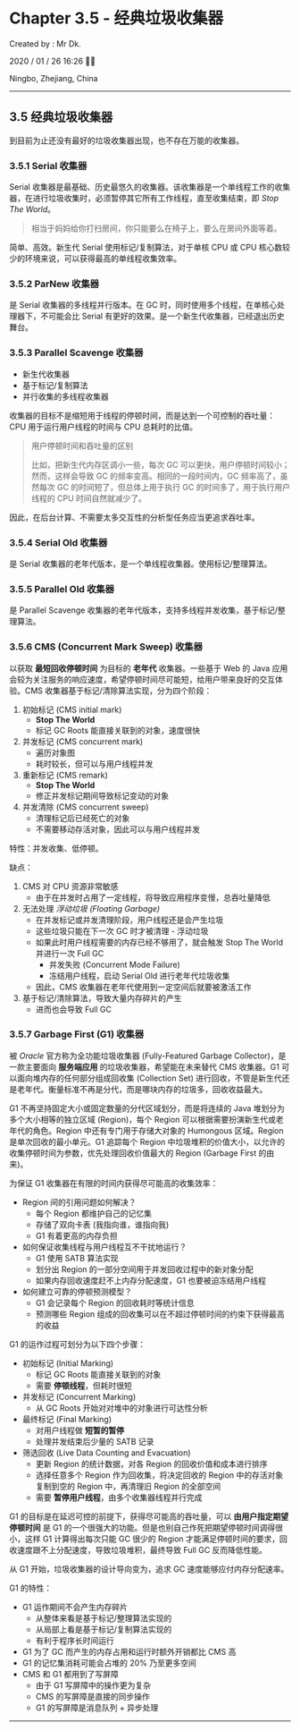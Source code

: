 # Chapter 3.5 - 经典垃圾收集器

Created by : Mr Dk.

2020 / 01 / 26 16:26 🧨🧧

Ningbo, Zhejiang, China

---

## 3.5 经典垃圾收集器

到目前为止还没有最好的垃圾收集器出现，也不存在万能的收集器。

### 3.5.1 Serial 收集器

Serial 收集器是最基础、历史最悠久的收集器。该收集器是一个单线程工作的收集器，在进行垃圾收集时，必须暂停其它所有工作线程，直至收集结束，即 *Stop The World*。

> 相当于妈妈给你打扫房间，你只能要么在椅子上，要么在房间外面等着。

简单、高效。新生代 Serial 使用标记/复制算法，对于单核 CPU 或 CPU 核心数较少的环境来说，可以获得最高的单线程收集效率。

### 3.5.2 ParNew 收集器

是 Serial 收集器的多线程并行版本。在 GC 时，同时使用多个线程，在单核心处理器下，不可能会比 Serial 有更好的效果。是一个新生代收集器，已经退出历史舞台。

### 3.5.3 Parallel Scavenge 收集器

* 新生代收集器
* 基于标记/复制算法
* 并行收集的多线程收集器

收集器的目标不是缩短用于线程的停顿时间，而是达到一个可控制的吞吐量：CPU 用于运行用户线程的时间与 CPU 总耗时的比值。

> 用户停顿时间和吞吐量的区别
>
> 比如，把新生代内存区调小一些，每次 GC 可以更快，用户停顿时间较小；然而，这样会导致 GC 的频率变高。相同的一段时间内，GC 频率高了，虽然每次 GC 的时间短了，但总体上用于执行 GC 的时间多了，用于执行用户线程的 CPU 时间自然就减少了。

因此，在后台计算、不需要太多交互性的分析型任务应当更追求吞吐率。

### 3.5.4 Serial Old 收集器

是 Serial 收集器的老年代版本，是一个单线程收集器。使用标记/整理算法。

### 3.5.5 Parallel Old 收集器

是 Parallel Scavenge 收集器的老年代版本，支持多线程并发收集，基于标记/整理算法。

### 3.5.6 CMS (Concurrent Mark Sweep) 收集器

以获取 **最短回收停顿时间** 为目标的 **老年代** 收集器。一些基于 Web 的 Java 应用会较为关注服务的响应速度，希望停顿时间尽可能短，给用户带来良好的交互体验。CMS 收集器基于标记/清除算法实现，分为四个阶段：

1. 初始标记 (CMS initial mark)
    * **Stop The World**
    * 标记 GC Roots 能直接关联到的对象，速度很快
2. 并发标记 (CMS concurrent mark)
    * 遍历对象图
    * 耗时较长，但可以与用户线程并发
3. 重新标记 (CMS remark)
    * **Stop The World**
    * 修正并发标记期间导致标记变动的对象
4. 并发清除 (CMS concurrent sweep)
    * 清理标记后已经死亡的对象
    * 不需要移动存活对象，因此可以与用户线程并发

特性：并发收集、低停顿。

缺点：

1. CMS 对 CPU 资源非常敏感
    * 由于在并发时占用了一定线程，将导致应用程序变慢，总吞吐量降低
2. 无法处理 *浮动垃圾 (Floating Garbage)*
    * 在并发标记或并发清理阶段，用户线程还是会产生垃圾
    * 这些垃圾只能在下一次 GC 时才被清理 - 浮动垃圾
    * 如果此时用户线程需要的内存已经不够用了，就会触发 Stop The World 并进行一次 Full GC
        * 并发失败 (Concurrent Mode Failure)
        * 冻结用户线程，启动 Serial Old 进行老年代垃圾收集
    * 因此，CMS 收集器在老年代使用到一定空间后就要被激活工作
3. 基于标记/清除算法，导致大量内存碎片的产生
    * 进而也会导致 Full GC

### 3.5.7 Garbage First (G1) 收集器

被 *Oracle* 官方称为全功能垃圾收集器 (Fully-Featured Garbage Collector)，是一款主要面向 **服务端应用** 的垃圾收集器，希望能在未来替代 CMS 收集器。G1 可以面向堆内存的任何部分组成回收集 (Collection Set) 进行回收，不管是新生代还是老年代。衡量标准不再是分代，而是哪块内存的垃圾多，回收收益最大。

G1 不再坚持固定大小或固定数量的分代区域划分，而是将连续的 Java 堆划分为多个大小相等的独立区域 (Region)，每个 Region 可以根据需要扮演新生代或老年代的角色。Region 中还有专门用于存储大对象的 Humongous 区域。Region 是单次回收的最小单元。G1 追踪每个 Region 中垃圾堆积的价值大小，以允许的收集停顿时间为参数，优先处理回收价值最大的 Region (Garbage First 的由来)。

为保证 G1 收集器在有限的时间内获得尽可能高的收集效率：

* Region 间的引用问题如何解决？
    * 每个 Region 都维护自己的记忆集
    * 存储了双向卡表 (我指向谁，谁指向我)
    * G1 有着更高的内存负担
* 如何保证收集线程与用户线程互不干扰地运行？
    * G1 使用 SATB 算法实现
    * 划分出 Region 的一部分空间用于并发回收过程中的新对象分配
    * 如果内存回收速度赶不上内存分配速度，G1 也要被迫冻结用户线程
* 如何建立可靠的停顿预测模型？
    * G1 会记录每个 Region 的回收耗时等统计信息
    * 预测哪些 Region 组成的回收集可以在不超过停顿时间的约束下获得最高的收益

G1 的运作过程可划分为以下四个步骤：

* 初始标记 (Initial Marking)
    * 标记 GC Roots 能直接关联到的对象
    * 需要 **停顿线程**，但耗时很短
* 并发标记 (Concurrent Marking)
    * 从 GC Roots 开始对对堆中的对象进行可达性分析
* 最终标记 (Final Marking)
    * 对用户线程做 **短暂的暂停**
    * 处理并发结束后少量的 SATB 记录
* 筛选回收 (Live Data Counting and Evacuation)
    * 更新 Region 的统计数据，对各 Region 的回收价值和成本进行排序
    * 选择任意多个 Region 作为回收集，将决定回收的 Region 中的存活对象复制到空的 Region 中，再清理旧 Region 的全部空间
    * 需要 **暂停用户线程**，由多个收集器线程并行完成

G1 的目标是在延迟可控的前提下，获得尽可能高的吞吐量，可以 **由用户指定期望停顿时间** 是 G1 的一个很强大的功能。但是也别自己作死把期望停顿时间调得很小，这样 G1 计算得出每次只能 GC 很少的 Region 才能满足停顿时间的要求，回收速度跟不上分配速度，导致垃圾堆积，最终导致 Full GC 反而降低性能。

从 G1 开始，垃圾收集器的设计导向变为，追求 GC 速度能够应付内存分配速率。

G1 的特性：

* G1 运作期间不会产生内存碎片
    * 从整体来看是基于标记/整理算法实现的
    * 从局部上看是基于标记/复制算法实现的
    * 有利于程序长时间运行
* G1 为了 GC 而产生的内存占用和运行时额外开销都比 CMS 高
* G1 的记忆集消耗可能会占堆的 20% 乃至更多空间
* CMS 和 G1 都用到了写屏障
    * 由于 G1 写屏障中的操作更为复杂
    * CMS 的写屏障是直接的同步操作
    * G1 的写屏障是消息队列 + 异步处理

---

